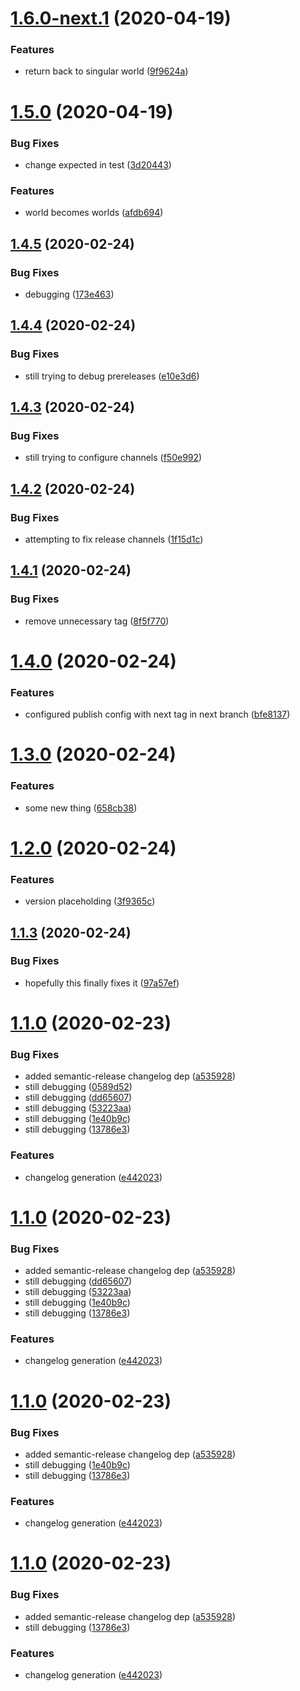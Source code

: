 # [1.6.0-next.1](https://github.com/harrysolovay/testing-semantic-release/compare/v1.5.0...v1.6.0-next.1) (2020-04-19)


### Features

* return back to singular world ([9f9624a](https://github.com/harrysolovay/testing-semantic-release/commit/9f9624aa100ff894c39b188b748c26d50e1e00dc))

# [1.5.0](https://github.com/harrysolovay/testing-semantic-release/compare/v1.4.5...v1.5.0) (2020-04-19)


### Bug Fixes

* change expected in test ([3d20443](https://github.com/harrysolovay/testing-semantic-release/commit/3d20443dfa25f0820e1207c147b5a50b69e7a6ef))


### Features

* world becomes worlds ([afdb694](https://github.com/harrysolovay/testing-semantic-release/commit/afdb6940a6683f5b71bf559961090881519efa4d))

## [1.4.5](https://github.com/harrysolovay/testing-semantic-release/compare/v1.4.4...v1.4.5) (2020-02-24)


### Bug Fixes

* debugging ([173e463](https://github.com/harrysolovay/testing-semantic-release/commit/173e4638e623039bcc4f0aeef74ee14cf3f76f0d))

## [1.4.4](https://github.com/harrysolovay/testing-semantic-release/compare/v1.4.3...v1.4.4) (2020-02-24)


### Bug Fixes

* still trying to debug prereleases ([e10e3d6](https://github.com/harrysolovay/testing-semantic-release/commit/e10e3d6c910a6684d02c33514d97ad6b95a436ec))

## [1.4.3](https://github.com/harrysolovay/testing-semantic-release/compare/v1.4.2...v1.4.3) (2020-02-24)


### Bug Fixes

* still trying to configure channels ([f50e992](https://github.com/harrysolovay/testing-semantic-release/commit/f50e992a0a524070df36cd9dce702603f5a482bc))

## [1.4.2](https://github.com/harrysolovay/testing-semantic-release/compare/v1.4.1...v1.4.2) (2020-02-24)


### Bug Fixes

* attempting to fix release channels ([1f15d1c](https://github.com/harrysolovay/testing-semantic-release/commit/1f15d1c88bf4761a329cb4f4659ca702c4b236fa))

## [1.4.1](https://github.com/harrysolovay/testing-semantic-release/compare/v1.4.0...v1.4.1) (2020-02-24)


### Bug Fixes

* remove unnecessary tag ([8f5f770](https://github.com/harrysolovay/testing-semantic-release/commit/8f5f770b6fe39aefad9921ef696d1b523dc3681a))

# [1.4.0](https://github.com/harrysolovay/testing-semantic-release/compare/v1.3.0...v1.4.0) (2020-02-24)


### Features

* configured publish config with next tag in next branch ([bfe8137](https://github.com/harrysolovay/testing-semantic-release/commit/bfe81377029bdb15314785f1e990f8437df897cf))

# [1.3.0](https://github.com/harrysolovay/testing-semantic-release/compare/v1.2.0...v1.3.0) (2020-02-24)


### Features

* some new thing ([658cb38](https://github.com/harrysolovay/testing-semantic-release/commit/658cb383b748bec87c92b59e15f4da57ef7b0807))

# [1.2.0](https://github.com/harrysolovay/testing-semantic-release/compare/v1.1.3...v1.2.0) (2020-02-24)


### Features

* version placeholding ([3f9365c](https://github.com/harrysolovay/testing-semantic-release/commit/3f9365cea1d066252e8c70765de4b2a22d6f797d))

## [1.1.3](https://github.com/harrysolovay/testing-semantic-release/compare/v1.1.2...v1.1.3) (2020-02-24)


### Bug Fixes

* hopefully this finally fixes it ([97a57ef](https://github.com/harrysolovay/testing-semantic-release/commit/97a57efcced108dfe5d90235118010fe850ad8e5))

# [1.1.0](https://github.com/harrysolovay/testing-semantic-release/compare/v1.0.0...v1.1.0) (2020-02-23)


### Bug Fixes

* added semantic-release changelog dep ([a535928](https://github.com/harrysolovay/testing-semantic-release/commit/a535928720cb60928044836265201c7ae332b18f))
* still debugging ([0589d52](https://github.com/harrysolovay/testing-semantic-release/commit/0589d52c9a6f35e66ce3365ff6d895a177469889))
* still debugging ([dd65607](https://github.com/harrysolovay/testing-semantic-release/commit/dd656076add5a387562ebf0aa55373d8b6b7b395))
* still debugging ([53223aa](https://github.com/harrysolovay/testing-semantic-release/commit/53223aab6619f5e72cb2b91e1c34e49fb1edb03e))
* still debugging ([1e40b9c](https://github.com/harrysolovay/testing-semantic-release/commit/1e40b9c6e6732adcc609ec5475259cc198847e3e))
* still debugging ([13786e3](https://github.com/harrysolovay/testing-semantic-release/commit/13786e39b5579a84e0a5967324683dc74b9d5570))


### Features

* changelog generation ([e442023](https://github.com/harrysolovay/testing-semantic-release/commit/e442023c4472f9d7deb401d65012186ae5081a66))

# [1.1.0](https://github.com/harrysolovay/testing-semantic-release/compare/v1.0.0...v1.1.0) (2020-02-23)


### Bug Fixes

* added semantic-release changelog dep ([a535928](https://github.com/harrysolovay/testing-semantic-release/commit/a535928720cb60928044836265201c7ae332b18f))
* still debugging ([dd65607](https://github.com/harrysolovay/testing-semantic-release/commit/dd656076add5a387562ebf0aa55373d8b6b7b395))
* still debugging ([53223aa](https://github.com/harrysolovay/testing-semantic-release/commit/53223aab6619f5e72cb2b91e1c34e49fb1edb03e))
* still debugging ([1e40b9c](https://github.com/harrysolovay/testing-semantic-release/commit/1e40b9c6e6732adcc609ec5475259cc198847e3e))
* still debugging ([13786e3](https://github.com/harrysolovay/testing-semantic-release/commit/13786e39b5579a84e0a5967324683dc74b9d5570))


### Features

* changelog generation ([e442023](https://github.com/harrysolovay/testing-semantic-release/commit/e442023c4472f9d7deb401d65012186ae5081a66))

# [1.1.0](https://github.com/harrysolovay/testing-semantic-release/compare/v1.0.0...v1.1.0) (2020-02-23)


### Bug Fixes

* added semantic-release changelog dep ([a535928](https://github.com/harrysolovay/testing-semantic-release/commit/a535928720cb60928044836265201c7ae332b18f))
* still debugging ([1e40b9c](https://github.com/harrysolovay/testing-semantic-release/commit/1e40b9c6e6732adcc609ec5475259cc198847e3e))
* still debugging ([13786e3](https://github.com/harrysolovay/testing-semantic-release/commit/13786e39b5579a84e0a5967324683dc74b9d5570))


### Features

* changelog generation ([e442023](https://github.com/harrysolovay/testing-semantic-release/commit/e442023c4472f9d7deb401d65012186ae5081a66))

# [1.1.0](https://github.com/harrysolovay/testing-semantic-release/compare/v1.0.0...v1.1.0) (2020-02-23)


### Bug Fixes

* added semantic-release changelog dep ([a535928](https://github.com/harrysolovay/testing-semantic-release/commit/a535928720cb60928044836265201c7ae332b18f))
* still debugging ([13786e3](https://github.com/harrysolovay/testing-semantic-release/commit/13786e39b5579a84e0a5967324683dc74b9d5570))


### Features

* changelog generation ([e442023](https://github.com/harrysolovay/testing-semantic-release/commit/e442023c4472f9d7deb401d65012186ae5081a66))

